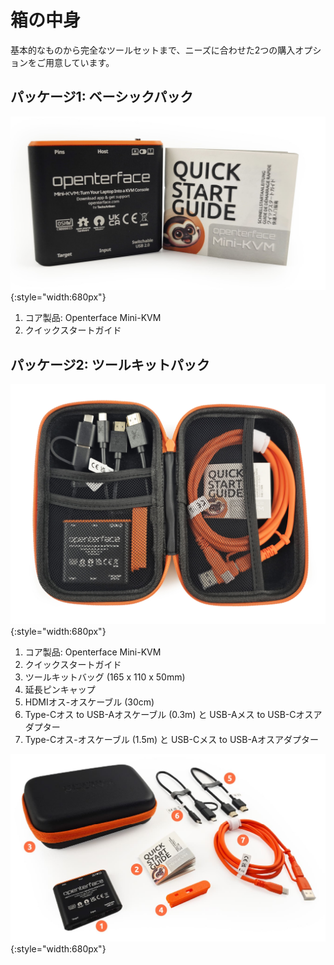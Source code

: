 # 箱の中身

基本的なものから完全なツールセットまで、ニーズに合わせた2つの購入オプションをご用意しています。

## パッケージ1: ベーシックパック

![basic-pack](images/product/basic-with-maunal.jpg){:style="width:680px"}

1. コア製品: Openterface Mini-KVM
2. クイックスタートガイド

## パッケージ2: ツールキットパック

![toolkit-open](images/product/toolkit-open.jpg){:style="width:680px"}

1. コア製品: Openterface Mini-KVM
2. クイックスタートガイド
3. ツールキットバッグ (165 x 110 x 50mm)
4. 延長ピンキャップ
5. HDMIオス-オスケーブル (30cm)
6. Type-Cオス to USB-Aオスケーブル (0.3m) と USB-Aメス to USB-Cオスアダプター
7. Type-Cオス-オスケーブル (1.5m) と USB-Cメス to USB-Aオスアダプター

![toolkit-parts-layout-2-numbers](images/product/toolkit-parts-layout-2-numbers.jpg){:style="width:680px"}